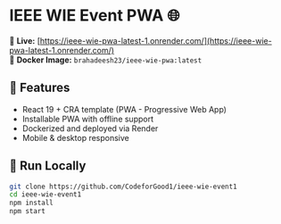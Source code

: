 # IEEE WIE Event PWA 🌐

🎯 **Live:** [https://ieee-wie-pwa-latest-1.onrender.com/](https://ieee-wie-pwa-latest-1.onrender.com/)  
🐳 **Docker Image:** `brahadeesh23/ieee-wie-pwa:latest`

## 🚀 Features
- React 19 + CRA template (PWA - Progressive Web App)
- Installable PWA with offline support
- Dockerized and deployed via Render
- Mobile & desktop responsive

## 🧪 Run Locally

```bash
git clone https://github.com/CodeforGood1/ieee-wie-event1
cd ieee-wie-event1
npm install
npm start

